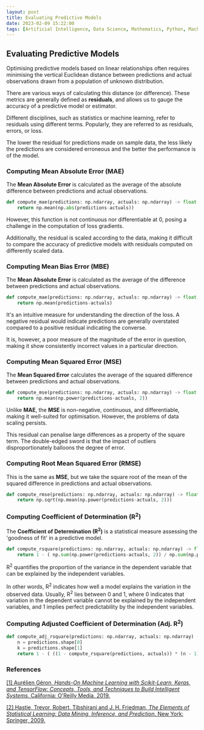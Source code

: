 ```yaml
---
layout: post
title: Evaluating Predictive Models
date: 2023-02-09 15:22:00
tags: [Artificial Intelligence, Data Science, Mathematics, Python, Machine Learning, Statistics]
---
```

## Evaluating Predictive Models

Optimising predictive models based on linear relationships often requires minimising the vertical Euclidean distance between predictions and actual observations drawn from a population of unknown distribution.

There are various ways of calculating this distance (or difference). These metrics are generally defined as **residuals**, and allows us to gauge the accuracy of a predictive model or estimator.

Different disciplines, such as statistics or machine learning, refer to residuals using different terms. Popularly, they are referred to as residuals, errors, or loss.

The lower the residual for predictions made on sample data, the less likely the predictions are considered erroneous and the better the performance is of the model.

### Computing Mean Absolute Error (MAE)

The **Mean Absolute Error** is calculated as the average of the absolute difference between predictions and actual observations.

```python
def compute_mae(predictions: np.ndarray, actuals: np.ndarray) -> float:
    return np.mean(np.abs(predictions-actuals))
```

However, this function is not continuous nor differentiable at 0, posing a challenge in the computation of loss gradients.

Additionally, the residual is scaled according to the data, making it difficult to compare the accuracy of predictive models with residuals computed on differently scaled data.

### Computing Mean Bias Error (MBE)

The **Mean Absolute Error** is calculated as the average of the difference between predictions and actual observations.

```python
def compute_mae(predictions: np.ndarray, actuals: np.ndarray) -> float:
    return np.mean(predictions-actuals)
```

It's an intuitive measure for understanding the direction of the loss. A negative residual would indicate predictions are generally overstated compared to a positive residual indicating the converse.

It is, however, a poor measure of the magnitude of the error in question, making it show consistently incorrect values in a particular direction.

### Computing Mean Squared Error (MSE)

The **Mean Squared Error** calculates the average of the squared difference between predictions and actual observations.

```python
def compute_mse(predictions: np.ndarray, actuals: np.ndarray) -> float:
    return np.mean(np.power(predictions-actuals, 2))
```

Unlike **MAE**, the **MSE** is non-negative, continuous, and differentiable, making it well-suited for optimisation. However, the problems of data scaling persists.

This residual can penalise large differences as a property of the square term. The double-edged sword is that the impact of outliers disproportionately balloons the degree of error.

### Computing Root Mean Squared Error (RMSE)

This is the same as **MSE**, but we take the square root of the mean of the squared difference in predictions and actual observations.

```python
def compute_rmse(predictions: np.ndarray, actuals: np.ndarray) -> float:
    return np.sqrt(np.mean(np.power(predictions-actuals, 2)))
```

### Computing Coefficient of Determination (R<sup>2</sup>)

The **Coefficient of Determination (R<sup>2</sup>)** is a statistical measure assessing the 'goodness of fit' in a predictive model.

```python
def compute_rsquare(predictions: np.ndarray, actuals: np.ndarray) -> float:
    return 1 - ( np.sum(np.power(predictions-actuals, 2)) / np.sum(np.power(np.mean(predictions)-actuals, 2)) )
```

R<sup>2</sup> quantifies the proportion of the variance in the dependent variable that can be explained by the independent variables.

In other words, R<sup>2</sup> indicates how well a model explains the variation in the observed data. Usually, R<sup>2</sup> lies between 0 and 1, where 0 indicates that variation in the dependent variable cannot be explained by the independent variables, and 1 implies perfect predictability by the independent variables.

### Computing Adjusted Coefficient of Determination (Adj. R<sup>2</sup>)
```python
def compute_adj_rsquare(predictions: np.ndarray, actuals: np.ndarray) -> float:
    n = predictions.shape[0]
    k = predictions.shape[1]
    return 1 - ( ((1 - compute_rsquare(predictions, actuals)) * (n - 1)) / (n - k - 1) )
```

### References

[[1] Aurélien Géron, *Hands-On Machine Learning with Scikit-Learn, Keras, and TensorFlow: Concepts, Tools, and Techniques to Build Intelligent Systems*. California: O'Reilly Media, 2019.](https://www.amazon.com/Hands-Machine-Learning-Scikit-Learn-TensorFlow/dp/1492032646)

[[2] Hastie, Trevor, Robert, Tibshirani and J. H. Friedman, *The Elements of Statistical Learning: Data Mining, Inference, and Prediction*. New York: Springer, 2009.](https://www.amazon.com/Elements-Statistical-Learning-Prediction-Statistics/dp/0387848576)
